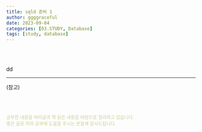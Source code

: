 ```yaml
---
title: sqld 준비 1
author: ggggraceful
date: 2023-09-04
categories: [03.STUDY, Database]
tags: [study, database]
---
```


<br/>
<br/>



dd




---

(참고)

<br/>
<br/>

<span style="font-size: 12px; color:  #cbce91"> 공부한 내용을 여러글과 책 읽은 내용을 바탕으로 정리하고 있습니다.</span>  
<span style="font-size: 12px; color:  #cbce91"> 좋은 글로 저의 공부에 도움을 주시는 분들께 감사드립니다. </span>


